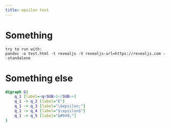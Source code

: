 ```yaml
---
title: epsilon test
---
```


# Something 
```
try to run with:
pandoc -o test.html -t revealjs -V revealjs-url=https://revealjs.com --standalone 
```

# Something else

```dot
digraph G{
    q_1 [label=<q<SUB>1</SUB>>]
    q_1 -> q_2 [label="E"]
    q_1 -> q_3 [label="\&epsilon;"]
    q_1 -> q_4 [label="$\epsilon$"]
    q_1 -> q_5 [label="&#949;"]
}
```